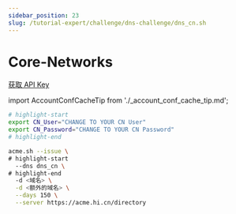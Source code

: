 ```yaml
---
sidebar_position: 23
slug: /tutorial-expert/challenge/dns-challenge/dns_cn.sh
---
```


# Core-Networks

<p><a href="https://www.core-networks.de/" className="button button--secondary button--lg text--no-decoration">获取 API Key</a></p>



import AccountConfCacheTip from './_account_conf_cache_tip.md';

<AccountConfCacheTip />

```bash
# highlight-start
export CN_User="CHANGE TO YOUR CN User"
export CN_Password="CHANGE TO YOUR CN Password"
# highlight-end

acme.sh --issue \
# highlight-start
  --dns dns_cn \
# highlight-end
  -d <域名> \
  -d <额外的域名> \
  --days 150 \
  --server https://acme.hi.cn/directory
```